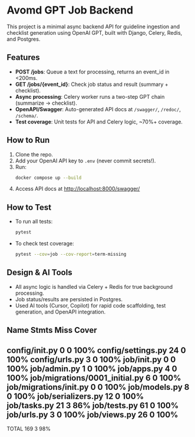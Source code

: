# Avomd GPT Job Backend

This project is a minimal async backend API for guideline ingestion and checklist generation using OpenAI GPT, built with Django, Celery, Redis, and Postgres.

## Features
- **POST /jobs**: Queue a text for processing, returns an event_id in <200ms.
- **GET /jobs/{event_id}**: Check job status and result (summary + checklist).
- **Async processing**: Celery worker runs a two-step GPT chain (summarize → checklist).
- **OpenAPI/Swagger**: Auto-generated API docs at `/swagger/`, `/redoc/`, `/schema/`.
- **Test coverage**: Unit tests for API and Celery logic, ~70%+ coverage.

## How to Run
1. Clone the repo.
2. Add your OpenAI API key to `.env` (never commit secrets!).
3. Run:
   ```bash
   docker compose up --build
   ```
4. Access API docs at [http://localhost:8000/swagger/](http://localhost:8000/swagger/)

## How to Test
- To run all tests:
  ```bash
  pytest
  ```
- To check test coverage:
  ```bash
  pytest --cov=job --cov-report=term-missing
  ```

## Design & AI Tools
- All async logic is handled via Celery + Redis for true background processing.
- Job status/results are persisted in Postgres.
- Used AI tools (Cursor, Copilot) for rapid code scaffolding, test generation, and OpenAPI integration. 

Name                             Stmts   Miss  Cover
----------------------------------------------------
config/__init__.py                   0      0   100%
config/settings.py                  24      0   100%
config/urls.py                       3      0   100%
job/__init__.py                      0      0   100%
job/admin.py                         1      0   100%
job/apps.py                          4      0   100%
job/migrations/0001_initial.py       6      0   100%
job/migrations/__init__.py           0      0   100%
job/models.py                        8      0   100%
job/serializers.py                  12      0   100%
job/tasks.py                        21      3    86%
job/tests.py                        61      0   100%
job/urls.py                          3      0   100%
job/views.py                        26      0   100%
----------------------------------------------------
TOTAL                              169      3    98%